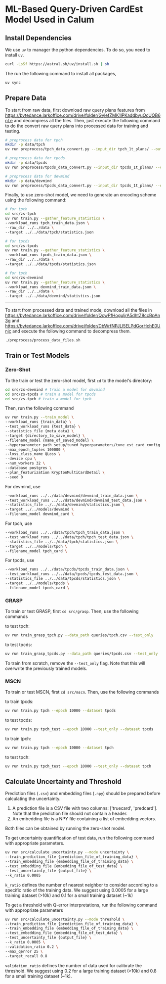 # ML-Based Query-Driven CardEst Model Used in Calum

## Install Dependencies
We use `uv` to manager the python dependencies. To do so, you need to install `uv`.
```bash
curl -LsSf https://astral.sh/uv/install.sh | sh
```
The run the following command to install all packages,
```bash
uv sync 
```

## Prepare Data

To start from raw data, first download raw query plans features from https://bytedance.larkoffice.com/drive/folder/GylefZMK1lPKaddbyuQcUQB6nLe and decompress all the files. Then, just execute the following command to do the convert raw query plans into processed data for training and testing.
```bash
# preprocess data for tpch
mkdir -p data/tpch
uv run preprocess/tpch_data_convert.py --input_dir tpch_1t_plans/ --output_dir data/tpch --mode train

# preprocess data for tpcds
mkdir -p data/tpcds
uv run preprocess/tpcds_data_convert.py --input_dir tpcds_1t_plans/ --output_dir data/tpcds --mode train

# proprecess data for devmind
mkdir -p data/devmind
uv run preprocess/tpcds_data_convert.py --input_dir tpcds_1t_plans/ --output_dir data/tpcds --mode train
```

Finally, to use zero-shot model, we need to generate an encoding scheme using the following command:
```bash
# for tpch
cd src/zs-tpch
uv run train.py --gather_feature_statistics \
--workload_runs tpch_train_data.json \
--raw_dir ../../data \
--target ../../data/tpch/statistics.json

# for tpcds
cd src/zs-tpcds
uv run train.py --gather_feature_statistics \
--workload_runs tpcds_train_data.json \
--raw_dir ../../data \
--target ../../data/tpcds/statistics.json

# for tpch
cd src/zs-devmind
uv run train.py --gather_feature_statistics \
--workload_runs devmind_train_data.json \
--raw_dir ../../data \
--target ../../data/devmind/statistics.json
```
---

To start from processed data and trained mode, download all the files in https://bytedance.larkoffice.com/drive/folder/QcwPfHoguljrA5dhtZ8ccBpAn3g and https://bytedance.larkoffice.com/drive/folder/DbWrfNPJLl5ELPdGorHchE0Unjc and execute the following command to decompress them.
```bash
./preprocess/process_data_files.sh
```

## Train or Test Models

### Zero-Shot

To the train or test the zero-shot model, first `cd` to the model's directory:
```bash
cd src/zs-devmind # train a model for devmind
cd src/zs-tpcds # train a model for tpcds
cd src/zs-tpch # train a model for tpch
```

Then, run the following command
```bash
uv run train.py --train_model \
--workload_runs {train_data} \
--test_workload_runs {test_data} \
--statistics_file {meta_data} \
--target {directory_to_save_model} \
--filename_model {name_of_saved_model} \
--hyperparameter_path setup/tuned_hyperparameters/tune_est_card_config.json \
--max_epoch_tuples 100000 \
--loss_class_name QLoss \
--device cpu \
--num_workers 32 \
--database postgres \
--plan_featurization KryptonMultiCardDetail \
--seed 0
```
For devmind, use
```bash
--workload_runs ../../data/devmind/devmind_train_data.json \
--test_workload_runs ../../data/devmind/devmind_test_data.json \
--statistics_file ../../data/devmind/statistics.json \
--target ../../models/devmind \
--filename_model devmind_card \
```
For tpch, use
```bash
--workload_runs ../../data/tpch/tpch_train_data.json \
--test_workload_runs ../../data/tpch/tpch_test_data.json \
--statistics_file ../../data/tpch/statistics.json \
--target ../../models/tpch \
--filename_model tpch_card \
```
For tpcds, use
```bash
--workload_runs ../../data/tpcds/tpcds_train_data.json \
--test_workload_runs ../../data/tpcds/tpcds_test_data.json \
--statistics_file ../../data/tpcds/statistics.json \
--target ../../models/tpcds \
--filename_model tpcds_card \
```

### GRASP
To train or test GRASP, first `cd src/grasp`. Then, use the following commands 

to test tpch:
```bash
uv run train_grasp_tpch.py --data_path queries/tpch.csv --test_only
```

to test tpcds:
```bash
uv run train_grasp_tpcds.py --data_path queries/tpcds.csv --test_only
```

To train from scratch, remove the `--test_only` flag. Note that this will overwrite the previously trained models.

### MSCN
To train or test MSCN, first `cd src/mscn`. Then, use the following commands

to train tpcds:
```bash
uv run train.py tpch --epoch 10000 --dataset tpcds
```

to test tpcds:
```bash
uv run train.py tpch_test --epoch 10000 --test_only --dataset tpcds
```

to train tpch:
```bash
uv run train.py tpch --epoch 10000 --dataset tpch
```

to test tpch:
```bash
uv run train.py tpch_test --epoch 10000 --test_only --dataset tpch
```

## Calculate Uncertainty and Threshold

Prediction files (`.csv`) and embedding files (`.npy`) should be prepared before calculating the uncertainty.
1. A prediction file is a CSV file with two columns: ['truecard', 'predcard']. Note that the prediction file should not contain a header.
2. An embedding file is a NPY file containing a list of embedding vectors.

Both files can be obtained by running the zero-shot model.

To get uncertainty quantification of test data, run the following command with appropriate parameters.
```bash
uv run src/calculate_uncertainty.py --mode uncertainty \
--train_prediction_file {prediction_file_of_training_data} \
--train_embedding_file {embedding_file_of_training_data} \
--test_embedding_file {embedding_file_of_test_data} \
--test_uncertainty_file {output_file} \
--k_ratio 0.0005
```
`k_ratio` defines the number of nearest neighbor to consider according to a specific ratio of the training data. We suggest using 0.0005 for a large training dataset (>10k) and 0.1 for a small training dataset (~1k)

To get a threshold with Q-error interpretations, run the following command with appropriate parameters
```bash
uv run src/calculate_uncertainty.py --mode threshold \
--train_prediction_file {prediction_file_of_training_data} \
--train_embedding_file {embedding_file_of_training_data} \
--test_embedding_file {embedding_file_of_test_data} \
--test_uncertainty_file {output_file} \
--k_ratio 0.0005 \
--validation_ratio 0.2 \
--max_qerror 25 \
--target_recall 0.8
```
`validation_ratio` defines the number of data used for calibrate the threshold. We suggest using 0.2 for a large training dataset (>10k) and 0.8 for a small training dataset (~1k).
